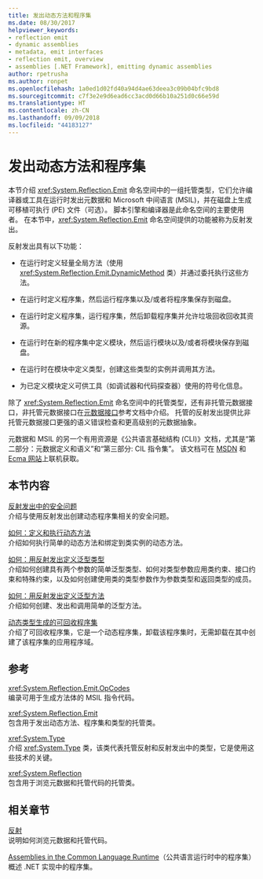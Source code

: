 ```yaml
---
title: 发出动态方法和程序集
ms.date: 08/30/2017
helpviewer_keywords:
- reflection emit
- dynamic assemblies
- metadata, emit interfaces
- reflection emit, overview
- assemblies [.NET Framework], emitting dynamic assemblies
author: rpetrusha
ms.author: ronpet
ms.openlocfilehash: 1a0ed1d02fd40a94d4ae63deea3c09b04bfc9bd8
ms.sourcegitcommit: c7f3e2e9d6ead6cc3acd0d66b10a251d0c66e59d
ms.translationtype: HT
ms.contentlocale: zh-CN
ms.lasthandoff: 09/09/2018
ms.locfileid: "44183127"
---
```

# <a name="emitting-dynamic-methods-and-assemblies"></a>发出动态方法和程序集
本节介绍 <xref:System.Reflection.Emit> 命名空间中的一组托管类型，它们允许编译器或工具在运行时发出元数据和 Microsoft 中间语言 (MSIL)，并在磁盘上生成可移植可执行 (PE) 文件（可选）。 脚本引擎和编译器是此命名空间的主要使用者。 在本节中，<xref:System.Reflection.Emit> 命名空间提供的功能被称为反射发出。  
  
 反射发出具有以下功能：  
  
-   在运行时定义轻量全局方法（使用 <xref:System.Reflection.Emit.DynamicMethod> 类）并通过委托执行这些方法。  
  
-   在运行时定义程序集，然后运行程序集以及/或者将程序集保存到磁盘。  
  
-   在运行时定义程序集，运行程序集，然后卸载程序集并允许垃圾回收回收其资源。  
  
-   在运行时在新的程序集中定义模块，然后运行模块以及/或者将模块保存到磁盘。  
  
-   在运行时在模块中定义类型，创建这些类型的实例并调用其方法。  
  
-   为已定义模块定义可供工具（如调试器和代码探查器）使用的符号化信息。  
  
 除了 <xref:System.Reflection.Emit> 命名空间中的托管类型，还有非托管元数据接口，非托管元数据接口在[元数据接口](../../../docs/framework/unmanaged-api/metadata/metadata-interfaces.md)参考文档中介绍。 托管的反射发出提供比非托管元数据接口更强的语义错误检查和更高级别的元数据抽象。  
  
 元数据和 MSIL 的另一个有用资源是《公共语言基础结构 (CLI)》文档，尤其是“第二部分：元数据定义和语义”和“第三部分: CIL 指令集”。 该文档可在 [MSDN](https://go.microsoft.com/fwlink/?LinkID=65555) 和 [Ecma 网站](https://go.microsoft.com/fwlink/?LinkId=116487)上联机获取。  
  
## <a name="in-this-section"></a>本节内容
  
[反射发出中的安全问题](../../../docs/framework/reflection-and-codedom/security-issues-in-reflection-emit.md)  
介绍与使用反射发出创建动态程序集相关的安全问题。  

[如何：定义和执行动态方法](how-to-define-and-execute-dynamic-methods.md)   
介绍如何执行简单的动态方法和绑定到类实例的动态方法。

[如何：用反射发出定义泛型类型](how-to-define-a-generic-type-with-reflection-emit.md)   
介绍如何创建具有两个参数的简单泛型类型、如何对类型参数应用类约束、接口约束和特殊约束，以及如何创建使用类的类型参数作为参数类型和返回类型的成员。

[如何：用反射发出定义泛型方法](how-to-define-a-generic-method-with-reflection-emit.md)   
介绍如何创建、发出和调用简单的泛型方法。

[动态类型生成的可回收程序集](collectible-assemblies.md)   
介绍了可回收程序集，它是一个动态程序集，卸载该程序集时，无需卸载在其中创建了该程序集的应用程序域。
  
## <a name="reference"></a>参考  
 <xref:System.Reflection.Emit.OpCodes>  
 编录可用于生成方法体的 MSIL 指令代码。  
  
 <xref:System.Reflection.Emit>  
 包含用于发出动态方法、程序集和类型的托管类。  
  
 <xref:System.Type>  
 介绍 <xref:System.Type> 类，该类代表托管反射和反射发出中的类型，它是使用这些技术的关键。  
  
 <xref:System.Reflection>  
 包含用于浏览元数据和托管代码的托管类。  
  
## <a name="related-sections"></a>相关章节  
 [反射](../../../docs/framework/reflection-and-codedom/reflection.md)  
 说明如何浏览元数据和托管代码。  
  
 [Assemblies in the Common Language Runtime](../../../docs/framework/app-domains/assemblies-in-the-common-language-runtime.md)（公共语言运行时中的程序集）  
 概述 .NET 实现中的程序集。
